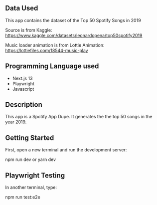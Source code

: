 ## Data Used

This app contains the dataset of the Top 50 Spotify Songs in 2019

Source is from Kaggle: https://www.kaggle.com/datasets/leonardopena/top50spotify2019

Music loader animation is from Lottie Animation: https://lottiefiles.com/18544-music-play

## Programming Language used
- Next.js 13
- Playwright
- Javascript

## Description
This app is a Spotify App Dupe. It generates the the top 50 songs in the year 2019. 

## Getting Started

First, open a new terminal and run the development server:

npm run dev or yarn dev

## Playwright Testing

In another terminal, type:

npm run test:e2e 





